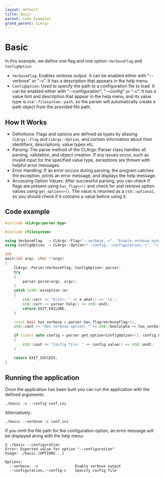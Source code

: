 ```yaml
---
layout: default
title: Basic
parent: Code Examples
grand_parent: CLArgs
---
```


# Basic

In this example, we define one flag and one option: `VerboseFlag` and `ConfigOption`.

- `VerboseFlag`: Enables verbose output. It can be enabled either with "--verbose" or "-v". It has a description that appears in the help menu.
- `ConfigOption`: Used to specify the path to a configuration file to load. It can be enabled either with "--configuration", "--config" or "-c". 
  It has a value hint and description that appear in the help menu, and its value type is `std::filesystem::path`, so the parser will 
  automatically create a path object from the provided file path.

## How It Works

- Definitions: Flags and options are defined as types by aliasing `CLArgs::Flag` and `CLArgs::Option`, and contain information about their identifiers, descriptions, value types etc.
- Parsing: The parse method of the CLArgs::Parser class handles all parsing, validation, and object creation. 
  If any issues occur, such as invalid input for the specified value type, exceptions are thrown with helpful error messages.
- Error Handling: If an error occurs during parsing, the program catches the exception, prints an error message, and displays the help message.
- Accessing Option Values: After successful parsing, you can check if flags are present using `has_flag<>()` 
  and check for and retrieve option values using `get_option<>()`. The value is returned as a `std::optional`, so you should check if it contains a value before using it.

## Code example

```cpp
#include <CLArgs/parser.hpp>

#include <filesystem>

using VerboseFlag   = CLArgs::Flag<"--verbose,-v", "Enable verbose output">;
using ConfigOption  = CLArgs::Option<"--config,--configuration,-c", "<filepath>", "Specify config file", std::filesystem::path>;

int
main(int argc, char **argv)
{
    CLArgs::Parser<VerboseFlag, ConfigOption> parser;
    try
    {
        parser.parse(argc, argv);
    }
    catch (std::exception &e)
    {
        std::cerr << "Error: " << e.what() << '\n';
        std::cerr << parser.help() << std::endl;
        return EXIT_FAILURE;
    }

    const bool has_verbose = parser.has_flag<VerboseFlag>();
    std::cout << "Has verbose option: " << std::boolalpha << has_verbose << "\n";

    if (const auto config = parser.get_option<ConfigOption>(); config.has_value())
    {
        std::cout << "Config file: " << config.value() << std::endl;
    }

    return EXIT_SUCCESS;
}
```

## Running the application

Once the application has been built you can run the application with the defined arguments:
```
./basic -v --config conf.ini
```
Alternatively:
```
./basic --verbose -c conf.ini
```
If you omit the file path for the configuration option, an error message will be displayed along with the help menu:
```
$ ./basic --configuration
Error: Expected value for option "--configuration"
Usage: ./basic [OPTIONS...]

Options:
  --verbose, -v                 Enable verbose output
  --configuration,--config-c    Specify config file
```
